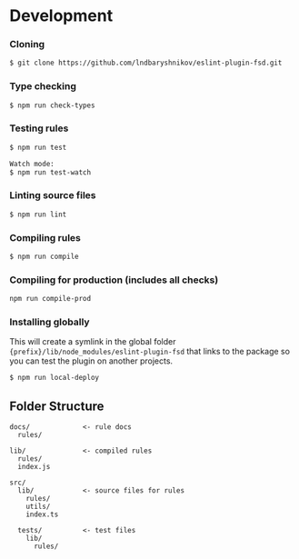# Development

### Cloning

```bash
$ git clone https://github.com/lndbaryshnikov/eslint-plugin-fsd.git
```

### Type checking

```bash
$ npm run check-types
```

### Testing rules

```bash
$ npm run test

Watch mode:
$ npm run test-watch
```

### Linting source files

```bash
$ npm run lint
```

### Compiling rules

```bash
$ npm run compile
```

### Compiling for production (includes all checks)

```bash
npm run compile-prod
```

### Installing globally

This will create a symlink in the global folder `{prefix}/lib/node_modules/eslint-plugin-fsd` that links to the package so you can test the plugin on another projects.

```bash
$ npm run local-deploy
```

## Folder Structure

```
docs/             <- rule docs
  rules/

lib/              <- compiled rules
  rules/
  index.js

src/
  lib/            <- source files for rules
    rules/
    utils/
    index.ts

  tests/          <- test files
    lib/
      rules/
```
